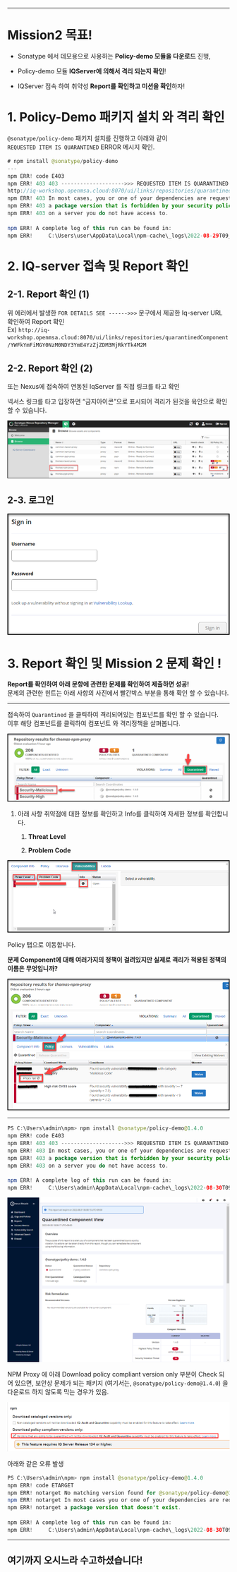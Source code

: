 
* * *

Mission2 목표!
============

*   Sonatype 에서 데모용으로 사용하는 **Policy-demo 모듈을 다운로드** 진행,
    
*   Policy-demo 모듈 **IQServer에 의해서 격리 되는지 확인**!
    
*   IQServer 접속 하여 취약성 **Report를 확인하고 미션을 확인**하자!
    

1\. Policy-Demo 패키지 설치 와 격리 확인
==============================

`@sonatype/policy-demo` 패키지 설치를 진행하고 아래와 같이  
`REQUESTED ITEM IS QUARANTINED` ERROR 메시지 확인.

```java
# npm install @sonatype/policy-demo
---
npm ERR! code E403
npm ERR! 403 403 -------------------->>> REQUESTED ITEM IS QUARANTINED -------------------->>> FOR DETAILS SEE ------>>> 
http://iq-workshop.openmsa.cloud:8070/ui/links/repositories/quarantinedComponent/YWFkYmFiMGY0NzM0NDY3YmE4YzZjZDM3MjRkYTk4M2M <<<------ - GET https://nexus-workshop.openmsa.cloud:8443/repository/thomas-npm-proxy/@sonatype/policy-demo/-/policy-demo-1.4.0.tgz
npm ERR! 403 In most cases, you or one of your dependencies are requesting
npm ERR! 403 a package version that is forbidden by your security policy, or
npm ERR! 403 on a server you do not have access to.

npm ERR! A complete log of this run can be found in:
npm ERR!     C:\Users\user\AppData\Local\npm-cache\_logs\2022-08-29T09_20_14_868Z-debug-0.log
```

2\. IQ-server 접속 및 Report 확인
============================

2-1. Report 확인 (1)
------------------

위 에러에서 발생한 `FOR DETAILS SEE ------>>>` 문구에서 제공한 Iq-server URL 확인하여 Report 확인  
Ex) `http://iq-workshop.openmsa.cloud:8070/ui/links/repositories/quarantinedComponent/YWFkYmFiMGY0NzM0NDY3YmE4YzZjZDM3MjRkYTk4M2M`

2-2. Report 확인 (2)
------------------

또는 Nexus에 접속하여 연동된 IqServer 를 직접 링크를 타고 확인

넥서스 링크를 타고 입장하면 “금지아이콘”으로 표시되어 격리가 된것을 육안으로 확인 할 수 있습니다.

![](attachments/654573822/654508444.png)

2-3. 로그인
--------

![](attachments/654573822/654377329.png?width=374)

3\. Report 확인 및 Mission 2 문제 확인 !
=================================

**Report를 확인하여 아래 문항에 관련한 문제를 확인하여 제출하면 성공!**  
문제의 관련한 힌트는 아래 사항의 사진에서 빨간박스 부분을 통해 확인 할 수 있습니다.
    

* * *

접속하여 `Quarantined` 을 클릭하여 격리되어있는 컴포넌트를 확인 할 수 있습니다.  
이후 해당 컴포넌트를 클릭하여 컴포넌트 와 격리정책을 살펴봅니다.

![](attachments/654573822/654377365.png?width=544)

1.  아래 사항 취약점에 대한 정보를 확인하고 Info를 클릭하여 자세한 정보를 확인합니다.
    
    1.  **Threat Level**
        
    2.  **Problem Code**
        

![](attachments/654573822/654606745.png?width=680)

Policy 탭으로 이동합니다.

**문제 Component에 대해 여러가지의 정책이 걸려있지만 실제로 격리가 적용된 정책의 이름은 무엇입니까?**

![](attachments/654573822/654377357.png)

* * *

```java
PS C:\Users\admin\npm> npm install @sonatype/policy-demo@1.4.0
npm ERR! code E403
npm ERR! 403 403 -------------------->>> REQUESTED ITEM IS QUARANTINED -------------------->>> FOR DETAILS SEE ------>>> http://iq-workshop.openmsa.cloud:8070/ui/links/repositories/quarantinedComponent/NGJmZmJjYjRmN2IzNGMwOGJjYzJhYTE0YTQ4MzBkZWM <<<------ - GET https://nexus-workshop.openmsa.cloud:8443/repository/common-npm-proxy/@sonatype/policy-demo/-/policy-demo-1.4.0.tgz
npm ERR! 403 In most cases, you or one of your dependencies are requesting
npm ERR! 403 a package version that is forbidden by your security policy, or
npm ERR! 403 on a server you do not have access to.

npm ERR! A complete log of this run can be found in:
npm ERR!     C:\Users\admin\AppData\Local\npm-cache\_logs\2022-08-30T09_08_14_263Z-debug-0.log
```

![](attachments/654573822/655000061.png)

NPM Proxy 에 아래 Download policy compliant version only 부분이 Check 되어 있으면, 보안상 문제가 되는 패키지 (여기서는, `@sonatype/policy-demo@1.4.0`) 을 다운로드 하지 않도록 막는 경우가 있음.

![](attachments/654573822/655556843.png?width=680)

아래와 같은 오류 발생

```java
PS C:\Users\admin\npm> npm install @sonatype/policy-demo@1.4.0
npm ERR! code ETARGET
npm ERR! notarget No matching version found for @sonatype/policy-demo@1.4.0.
npm ERR! notarget In most cases you or one of your dependencies are requesting
npm ERR! notarget a package version that doesn't exist.

npm ERR! A complete log of this run can be found in:
npm ERR!     C:\Users\admin\AppData\Local\npm-cache\_logs\2022-08-30T09_07_04_869Z-debug-0.log
```

* * *

여기까지 오시느라 수고하셨습니다!
------------------

